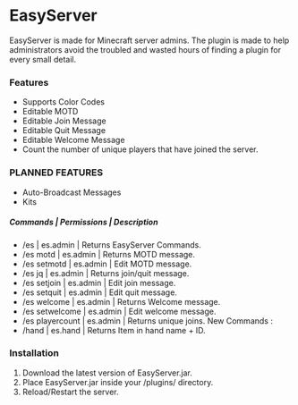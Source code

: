 # EasyServer
EasyServer is made for Minecraft server admins. The plugin is made to help administrators avoid the troubled and wasted
hours of finding a plugin for every small detail.

### Features
- Supports Color Codes
- Editable MOTD
- Editable Join Message
- Editable Quit Message
- Editable Welcome Message
- Count the number of unique players that have joined the server.

### PLANNED FEATURES
- Auto-Broadcast Messages
- Kits

##### Commands | Permissions | Description
- /es | es.admin | Returns EasyServer Commands.
- /es motd | es.admin | Returns MOTD message.
- /es setmotd | es.admin | Edit MOTD message.
- /es jq | es.admin | Returns join/quit message.
- /es setjoin | es.admin | Edit join message.
- /es setquit | es.admin | Edit quit message.
- /es welcome | es.admin | Returns Welcome message.
- /es setwelcome | es.admin | Edit welcome message.
- /es playercount | es.admin | Returns unique joins.
New Commands :
- /hand | es.hand | Returns Item in hand name + ID.


### Installation
1. Download the latest version of EasyServer.jar.
2. Place EasyServer.jar inside your /plugins/ directory.
3. Reload/Restart the server.
